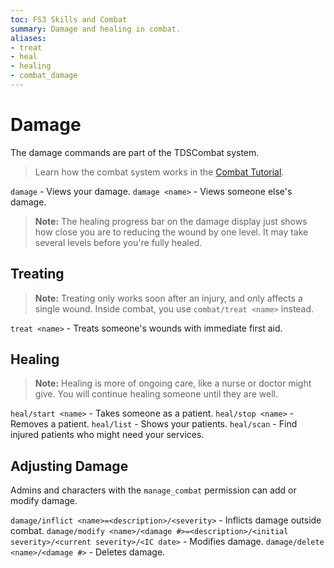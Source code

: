 ```yaml
---
toc: FS3 Skills and Combat
summary: Damage and healing in combat.
aliases:
- treat
- heal
- healing
- combat_damage
---
```


# Damage

The damage commands are part of the TDSCombat system.

> Learn how the combat system works in the [Combat Tutorial](/help/fs3combat_tutorial).

`damage` - Views your damage. 
`damage <name>` - Views someone else's damage.

> **Note:** The healing progress bar on the damage display just shows how close you are to reducing the wound by one level. It may take several levels before you're fully healed.

## Treating

> **Note:** Treating only works soon after an injury, and only affects a single wound.  Inside combat, you use `combat/treat <name>` instead.

`treat <name>` - Treats someone's wounds with immediate first aid.

## Healing

> **Note:** Healing is more of ongoing care, like a nurse or doctor might give. You will continue healing someone until they are well. 

`heal/start <name>` - Takes someone as a patient.
`heal/stop <name>` - Removes a patient.
`heal/list` - Shows your patients.
`heal/scan` - Find injured patients who might need your services.

## Adjusting Damage

Admins and characters with the `manage_combat` permission can add or modify damage.

`damage/inflict <name>=<description>/<severity>` - Inflicts damage outside combat.
`damage/modify <name>/<damage #>=<description>/<initial severity>/<current severity>/<IC date>` - Modifies damage.
`damage/delete <name>/<damage #>` - Deletes damage.